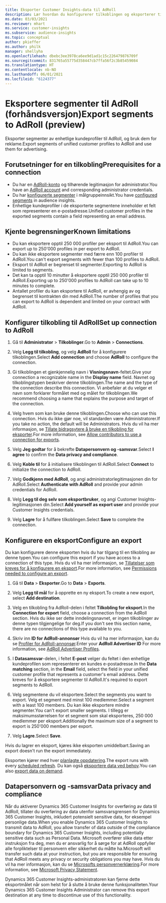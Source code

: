 ```yaml
---
title: Eksporter Customer Insights-data til AdRoll
description: Lær hvordan du konfigurerer tilkoblingen og eksporterer til AdRoll.
ms.date: 03/03/2021
ms.reviewer: mhart
ms.service: customer-insights
ms.subservice: audience-insights
ms.topic: conceptual
author: pkieffer
ms.author: philk
manager: shellyha
ms.openlocfilehash: dbebc3ee3978ca6ee9d1ad1c15c226479876709f
ms.sourcegitcommit: 831765a55775d358447cb7ffa56f2c3b85459084
ms.translationtype: HT
ms.contentlocale: nb-NO
ms.lasthandoff: 06/01/2021
ms.locfileid: "6124377"
---
```

# <a name="export-segments-to-adroll-preview"></a><span data-ttu-id="b32ac-103">Eksportere segmenter til AdRoll (forhåndsversjon)</span><span class="sxs-lookup"><span data-stu-id="b32ac-103">Export segments to AdRoll (preview)</span></span>

<span data-ttu-id="b32ac-104">Eksporter segmenter av enhetlige kundeprofiler til AdRoll, og bruk dem for reklame.</span><span class="sxs-lookup"><span data-stu-id="b32ac-104">Export segments of unified customer profiles to AdRoll and use them for advertising.</span></span> 

## <a name="prerequisites-for-a-connection"></a><span data-ttu-id="b32ac-105">Forutsetninger for en tilkobling</span><span class="sxs-lookup"><span data-stu-id="b32ac-105">Prerequisites for a connection</span></span>

-   <span data-ttu-id="b32ac-106">Du har en [AdRoll-konto](https://www.adroll.com/) og tilhørende legitimasjon for administrator.</span><span class="sxs-lookup"><span data-stu-id="b32ac-106">You have an [AdRoll account](https://www.adroll.com/) and corresponding administrator credentials.</span></span>
-   <span data-ttu-id="b32ac-107">Du har [konfigurerte segmenter](segments.md) i målgruppeinnsikt.</span><span class="sxs-lookup"><span data-stu-id="b32ac-107">You have [configured segments](segments.md) in audience insights.</span></span>
-   <span data-ttu-id="b32ac-108">Enhetlige kundeprofiler i de eksporterte segmentene inneholder et felt som representerer en e-postadresse.</span><span class="sxs-lookup"><span data-stu-id="b32ac-108">Unified customer profiles in the exported segments contain a field representing an email address.</span></span>

## <a name="known-limitations"></a><span data-ttu-id="b32ac-109">Kjente begrensninger</span><span class="sxs-lookup"><span data-stu-id="b32ac-109">Known limitations</span></span>

- <span data-ttu-id="b32ac-110">Du kan eksportere opptil 250 000 profiler per eksport til AdRoll.</span><span class="sxs-lookup"><span data-stu-id="b32ac-110">You can export up to 250'000 profiles in per export to AdRoll.</span></span>
- <span data-ttu-id="b32ac-111">Du kan ikke eksportere segmenter med færre enn 100 profiler til AdRoll.</span><span class="sxs-lookup"><span data-stu-id="b32ac-111">You can't export segments with fewer than 100 profiles to AdRoll.</span></span> 
- <span data-ttu-id="b32ac-112">Eksport til AdRoll er begrenset til segmenter.</span><span class="sxs-lookup"><span data-stu-id="b32ac-112">Exporting to AdRoll is limited to segments.</span></span>
- <span data-ttu-id="b32ac-113">Det kan ta opptil 10 minutter å eksportere opptil 250 000 profiler til AdRoll.</span><span class="sxs-lookup"><span data-stu-id="b32ac-113">Exporting up to 250'000 profiles to AdRoll can take up to 10 minutes to complete.</span></span> 
- <span data-ttu-id="b32ac-114">Antallet profiler du kan eksportere til AdRoll, er avhengig av og begrenset til kontrakten din med AdRoll.</span><span class="sxs-lookup"><span data-stu-id="b32ac-114">The number of profiles that you can export to AdRoll is dependent and limited on your contract with AdRoll.</span></span>

## <a name="set-up-connection-to-adroll"></a><span data-ttu-id="b32ac-115">Konfigurer tilkobling til AdRoll</span><span class="sxs-lookup"><span data-stu-id="b32ac-115">Set up connection to AdRoll</span></span>

1. <span data-ttu-id="b32ac-116">Gå til **Administrator** > **Tilkoblinger**.</span><span class="sxs-lookup"><span data-stu-id="b32ac-116">Go to **Admin** > **Connections**.</span></span>

1. <span data-ttu-id="b32ac-117">Velg **Legg til tilkobling**, og velg **AdRoll** for å konfigurere tilkoblingen.</span><span class="sxs-lookup"><span data-stu-id="b32ac-117">Select **Add connection** and choose **AdRoll** to configure the connection.</span></span>

1. <span data-ttu-id="b32ac-118">Gi tilkoblingen et gjenkjennelig navn i **Visningsnavn**-feltet.</span><span class="sxs-lookup"><span data-stu-id="b32ac-118">Give your connection a recognizable name in the **Display name** field.</span></span> <span data-ttu-id="b32ac-119">Navnet og tilkoblingstypen beskriver denne tilkoblingen.</span><span class="sxs-lookup"><span data-stu-id="b32ac-119">The name and the type of the connection describe this connection.</span></span> <span data-ttu-id="b32ac-120">Vi anbefaler at du velger et navn som forklarer formålet med og målet for tilkoblingen.</span><span class="sxs-lookup"><span data-stu-id="b32ac-120">We recommend choosing a name that explains the purpose and target of the connection.</span></span>

1. <span data-ttu-id="b32ac-121">Velg hvem som kan bruke denne tilkoblingen.</span><span class="sxs-lookup"><span data-stu-id="b32ac-121">Choose who can use this connection.</span></span> <span data-ttu-id="b32ac-122">Hvis du ikke gjør noe, vil standarden være Administratorer.</span><span class="sxs-lookup"><span data-stu-id="b32ac-122">If you take no action, the default will be Administrators.</span></span> <span data-ttu-id="b32ac-123">Hvis du vil ha mer informasjon, se [Tillate bidragsytere å bruke en tilkobling for eksporter](connections.md#allow-contributors-to-use-a-connection-for-exports).</span><span class="sxs-lookup"><span data-stu-id="b32ac-123">For more information, see [Allow contributors to use a connection for exports](connections.md#allow-contributors-to-use-a-connection-for-exports).</span></span>

1. <span data-ttu-id="b32ac-124">Velg **Jeg godtar** for å bekrefte **Datapersonvern og -samsvar**.</span><span class="sxs-lookup"><span data-stu-id="b32ac-124">Select **I agree** to confirm the **Data privacy and compliance**.</span></span>

1. <span data-ttu-id="b32ac-125">Velg **Koble til** for å initialisere tilkoblingen til AdRoll.</span><span class="sxs-lookup"><span data-stu-id="b32ac-125">Select **Connect** to initialize the connection to AdRoll.</span></span>

1. <span data-ttu-id="b32ac-126">Velg **Godkjenn med AdRoll**, og angi administratorlegitimasjonen din for AdRoll.</span><span class="sxs-lookup"><span data-stu-id="b32ac-126">Select **Authenticate with AdRoll** and provide your admin credentials for AdRoll.</span></span> 

1. <span data-ttu-id="b32ac-127">Velg **Legg til deg selv som eksportbruker**, og angi Customer Insights-legitimasjonen din.</span><span class="sxs-lookup"><span data-stu-id="b32ac-127">Select **Add yourself as export user** and provide your Customer Insights credentials.</span></span>

1. <span data-ttu-id="b32ac-128">Velg **Lagre** for å fullføre tilkoblingen.</span><span class="sxs-lookup"><span data-stu-id="b32ac-128">Select **Save** to complete the connection.</span></span>

## <a name="configure-an-export"></a><span data-ttu-id="b32ac-129">Konfigurere en eksport</span><span class="sxs-lookup"><span data-stu-id="b32ac-129">Configure an export</span></span>

<span data-ttu-id="b32ac-130">Du kan konfigurere denne eksporten hvis du har tilgang til en tilkobling av denne typen.</span><span class="sxs-lookup"><span data-stu-id="b32ac-130">You can configure this export if you have access to a connection of this type.</span></span> <span data-ttu-id="b32ac-131">Hvis du vil ha mer informasjon, se [Tillatelser som kreves for å konfigurere en eksport](export-destinations.md#set-up-a-new-export).</span><span class="sxs-lookup"><span data-stu-id="b32ac-131">For more information, see [Permissions needed to configure an export](export-destinations.md#set-up-a-new-export).</span></span>

1. <span data-ttu-id="b32ac-132">Gå til **Data** > **Eksporter**.</span><span class="sxs-lookup"><span data-stu-id="b32ac-132">Go to **Data** > **Exports**.</span></span>

1. <span data-ttu-id="b32ac-133">Velg **Legg til mål** for å opprette en ny eksport.</span><span class="sxs-lookup"><span data-stu-id="b32ac-133">To create a new export, select **Add destination**.</span></span>

1. <span data-ttu-id="b32ac-134">Velg en tilkobling fra AdRoll-delen i feltet **Tilkobling for eksport**.</span><span class="sxs-lookup"><span data-stu-id="b32ac-134">In the **Connection for export** field, choose a connection from the AdRoll section.</span></span> <span data-ttu-id="b32ac-135">Hvis du ikke ser dette inndelingsnavnet, er ingen tilkoblinger av denne typen tilgjengelige for deg.</span><span class="sxs-lookup"><span data-stu-id="b32ac-135">If you don't see this section name, there are no connections of this type available to you.</span></span>

1. <span data-ttu-id="b32ac-136">Skriv inn **ID for AdRoll-annonsør** Hvis du vil ha mer informasjon, kan du se [Profiler for AdRoll-annonsør](https://help.adroll.com/hc/articles/212011838-Advertiser-Profiles).</span><span class="sxs-lookup"><span data-stu-id="b32ac-136">Enter your **AdRoll Advertiser ID** For more information, see [AdRoll Advertiser Profiles](https://help.adroll.com/hc/articles/212011838-Advertiser-Profiles).</span></span>

3. <span data-ttu-id="b32ac-137">I **Datasamsvar**-delen, i feltet **E-post** velger du feltet i den enhetlige kundeprofilen som representerer en kundes e-postadresse.</span><span class="sxs-lookup"><span data-stu-id="b32ac-137">In the **Data matching** section, in the **Email** field, select the field in your unified customer profile that represents a customer's email address.</span></span> <span data-ttu-id="b32ac-138">Dette kreves for å eksportere segmenter til AdRoll.</span><span class="sxs-lookup"><span data-stu-id="b32ac-138">It's required to export segments to AdRoll.</span></span>

1. <span data-ttu-id="b32ac-139">Velg segmentene du vil eksportere.</span><span class="sxs-lookup"><span data-stu-id="b32ac-139">Select the segments you want to export.</span></span> <span data-ttu-id="b32ac-140">Velg et segment med minst 100 medlemmer.</span><span class="sxs-lookup"><span data-stu-id="b32ac-140">Select a segment with a least 100 members.</span></span> <span data-ttu-id="b32ac-141">Du kan ikke eksportere mindre segmenter.</span><span class="sxs-lookup"><span data-stu-id="b32ac-141">You can't export smaller segments.</span></span> <span data-ttu-id="b32ac-142">I tillegg er maksimumsstørrelsen for et segment som skal eksporteres, 250 000 medlemmer per eksport.</span><span class="sxs-lookup"><span data-stu-id="b32ac-142">Additionally the maximum size of a segment to export is 250'000 members per export.</span></span> 

1. <span data-ttu-id="b32ac-143">Velg **Lagre**.</span><span class="sxs-lookup"><span data-stu-id="b32ac-143">Select **Save**.</span></span>

<span data-ttu-id="b32ac-144">Hvis du lagrer en eksport, kjøres ikke eksporten umiddelbart.</span><span class="sxs-lookup"><span data-stu-id="b32ac-144">Saving an export doesn't run the export immediately.</span></span>

<span data-ttu-id="b32ac-145">Eksporten kjører med hver [planlagte oppdatering](system.md#schedule-tab).</span><span class="sxs-lookup"><span data-stu-id="b32ac-145">The export runs with every [scheduled refresh](system.md#schedule-tab).</span></span> <span data-ttu-id="b32ac-146">Du kan også [eksportere data ved behov](export-destinations.md#run-exports-on-demand).</span><span class="sxs-lookup"><span data-stu-id="b32ac-146">You can also [export data on demand](export-destinations.md#run-exports-on-demand).</span></span> 


## <a name="data-privacy-and-compliance"></a><span data-ttu-id="b32ac-147">Datapersonvern og -samsvar</span><span class="sxs-lookup"><span data-stu-id="b32ac-147">Data privacy and compliance</span></span>

<span data-ttu-id="b32ac-148">Når du aktiverer Dynamics 365 Customer Insights for overføring av data til AdRoll, tillater du overføring av data utenfor samsvarsgrensen for Dynamics 365 Customer Insights, inkludert potensielt sensitive data, for eksempel personlige data.</span><span class="sxs-lookup"><span data-stu-id="b32ac-148">When you enable Dynamics 365 Customer Insights to transmit data to AdRoll, you allow transfer of data outside of the compliance boundary for Dynamics 365 Customer Insights, including potentially sensitive data such as Personal Data.</span></span> <span data-ttu-id="b32ac-149">Microsoft overfører slike data etter instruksjon fra deg, men du er ansvarlig for å sørge for at AdRoll oppfyller alle forpliktelser til personvern eller sikkerhet du måtte ha.</span><span class="sxs-lookup"><span data-stu-id="b32ac-149">Microsoft will transfer such data at your instruction, but you are responsible for ensuring that AdRoll meets any privacy or security obligations you may have.</span></span> <span data-ttu-id="b32ac-150">Hvis du vil ha mer informasjon, kan du se [Microsofts personvernerklæring](https://go.microsoft.com/fwlink/?linkid=396732).</span><span class="sxs-lookup"><span data-stu-id="b32ac-150">For more information, see [Microsoft Privacy Statement](https://go.microsoft.com/fwlink/?linkid=396732).</span></span>

<span data-ttu-id="b32ac-151">Dynamics 365 Customer Insights-administratoren kan fjerne dette eksportmålet når som helst for å slutte å bruke denne funksjonaliteten.</span><span class="sxs-lookup"><span data-stu-id="b32ac-151">Your Dynamics 365 Customer Insights Administrator can remove this export destination at any time to discontinue use of this functionality.</span></span>
